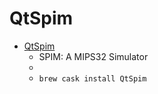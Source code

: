 # QtSpim
- [QtSpim](https://spimsimulator.sourceforge.io/)
  -  SPIM: A MIPS32 Simulator
  - 
  - `brew cask install QtSpim`
